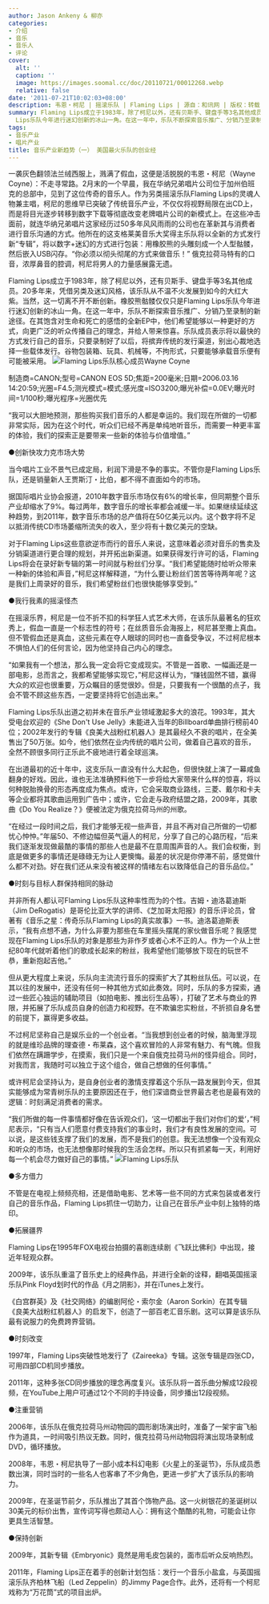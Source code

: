 ```yaml
---
author: Jason Ankeny & 柳亦
categories:
- 介绍
- 音乐
- 音乐人
- 评论
cover:
  alt: ''
  caption: ''
  image: https://images.soomal.cc/doc/20110721/00012268.webp
  relative: false
date: '2011-07-21T10:02:03+08:00'
description: 韦恩・柯尼 | 摇滚乐队 | Flaming Lips | 源自：和讯网 | 版权：转载 |  平均/总评分：09.67/29
summary: Flaming Lips成立于1983年，除了柯尼以外，还有贝斯手、键盘手等3名其他成员。20多年来，凭借另类及迷幻风格，该乐队从不温不火发展到如今的大红大紫。当然，这一切离不开不断创新。橡胶熊骷髅仅仅只是Flaming
  Lips乐队今年进行迷幻创新的冰山一角。在这一年中，乐队不断探索音乐推广、分销乃至录制的新途径。
tags:
- 音乐产业
- 唱片产业
title: 音乐产业新趋势（一） 美国最火乐队的创业经
---
```


一袭灰色翻领法兰绒西服上，溅满了假血，这便是活脱脱的韦恩・柯尼（Wayne Coyne）：不走寻常路。2月末的一个早晨，我在华纳兄弟唱片公司位于加州伯班克的总部中，见到了这位传奇的音乐人。作为另类摇滚乐队Flaming Lips的灵魂人物兼主唱，柯尼的思维早已突破了传统音乐产业，不仅仅将视野局限在出CD上，而是将目光逐步转移到数字下载等彻底改变老牌唱片公司的新模式上。在这些冲击面前，就连华纳兄弟唱片这家经历过50多年风风雨雨的公司也在革新其与消费者进行音乐沟通的方式。他所在的这支格莱美音乐大奖得主乐队将以全新的方式发行新“专辑”，将以数字+迷幻的方式进行包装：用橡胶熊的头雕刻成一个人型骷髅，然后嵌入USB闪存。“你必须以彻头彻尾的方式来做音乐！” 俄克拉荷马特有的口音，浓厚鼻音的腔调，柯尼将男人的力量感展露无遗。

Flaming Lips成立于1983年，除了柯尼以外，还有贝斯手、键盘手等3名其他成员。20多年来，凭借另类及迷幻风格，该乐队从不温不火发展到如今的大红大紫。当然，这一切离不开不断创新。橡胶熊骷髅仅仅只是Flaming Lips乐队今年进行迷幻创新的冰山一角。在这一年中，乐队不断探索音乐推广、分销乃至录制的新途径。在其饱含对生命和死亡的感悟的全新EP中，他们希望能够以一种更好的方式，向更广泛的听众传播自己的理念，并给人带来惊喜。乐队成员表示将以最快的方式发行自己的音乐，只要录制好了以后，将摈弃传统的发行渠道，别出心裁地选择一些载体发行。谷物包装箱、玩具、机械等，不拘形式，只要能够承载音乐便有可能被采用。
![Flaming Lips乐队核心成员Wayne Coyne](https://images.soomal.cc/doc/20110721/00012269.webp)

制造商=CANON;型号=CANON EOS 5D;焦距=200毫米;日期=2006.03.16 14:20:59;光圈=F4.5;测光模式=模式;感光度=ISO3200;曝光补偿=0.0EV;曝光时间=1/100秒;曝光程序=光圈优先



“我可以大胆地预测，那些购买我们音乐的人都是幸运的。我们现在所做的一切都非常实际，因为在这个时代，听众们已经不再是单纯地听音乐，而需要一种更丰富的体验，我们的探索正是要带来一些新的体验与价值增值。”

●创新快攻力克市场大势

当今唱片工业不景气已成定局，利润下滑是不争的事实。不管你是Flaming Lips乐队，还是销量新人王贾斯汀・比伯，都不得不直面如今的市场。

据国际唱片业协会报道，2010年数字音乐市场仅有6%的增长率，但同期整个音乐产业却缩水了9%。每过两年，数字音乐的增长率都会减缓一半。如果继续延续这种趋势，到2011年，数字音乐市场的总产值将在50亿美元以内。这个数字将不足以抵消传统CD市场萎缩所流失的收入，至少将有十数亿美元的空缺。

对于Flaming Lips这些意欲逆市而行的音乐人来说，这意味着必须对音乐的售卖及分销渠道进行更合理的规划，并开拓出新渠道。如果获得发行许可的话，Flaming Lips将会在录好新专辑的第一时间就与粉丝们分享。“我们希望能随时给听众带来一种新的体验和声音，”柯尼这样解释道，“为什么要让粉丝们苦苦等待两年呢？这是我们上周录好的音乐，我们希望粉丝们也很快能够享受到。”

●我行我素的摇滚怪杰

在摇滚乐界，柯尼是一位不折不扣的科学狂人式艺术大师，在该乐队最著名的狂欢秀上，假血一直是一个标志性的符号；在丝质音乐会海报上，柯尼甚至撒上真血。但不管假血还是真血，这些元素在夺人眼球的同时也一直备受争议，不过柯尼根本不惧怕人们的任何言论，因为他坚持自己内心的理念。

“如果我有一个想法，那么我一定会将它变成现实。不管是一首歌、一幅画还是一部电影，总而言之，我都希望能够实现它，”柯尼这样认为，“赚钱固然不错，赢得大众的欢迎也很重要，万众瞩目的感觉很妙。但是，只要我有一个很酷的点子，我会不管不顾这些东西，一定要坚持将它创造出来。”

Flaming Lips乐队出道之初并未在音乐产业领域激起多大的浪花。1993年，其大受电台欢迎的《She Don't Use Jelly》未能进入当年的Billboard单曲排行榜前40位；2002年发行的专辑《良美大战粉红机器人》是其最经久不衰的唱片，在全美售出了50万张。如今，他们依然在业内传统的唱片公司，做着自己喜欢的音乐，全然不顾很多同行正乐此不疲地进行着全球巡演。

在出道最初的近十年中，这支乐队一直没有什么大起色，但很快就上演了一幕咸鱼翻身的好戏。因此，谁也无法准确预料他下一步将给大家带来什么样的惊喜，将以何种脱胎换骨的形态再度成为焦点。或许，它会采取商业路线，三菱、戴尔和卡夫等企业都将其歌曲运用到广告中；或许，它会走与政府结盟之路，2009年，其歌曲《Do You Realize？》便被法定为俄克拉荷马州的州歌。

“在经过一段时间之后，我们才能够无视一些声音，并且不再对自己所做的一切都忧心忡忡。”年届50、不修边幅但英气逼人的柯尼，分享了自己的心路历程，“后来我们逐渐发现做最酷的事情的那些人也是最不在意周围声音的人。我们会权衡，到底是做更多的事情还是碌碌无为让人更懊悔。最差的状况是你停滞不前，感觉做什么都不对劲。好在我们还从来没有被这样的情绪左右以致降低自己的音乐品位。”

●时刻与目标人群保持相同的脉动

并非所有人都认可Flaming Lips乐队这种率性而为的个性。吉姆・迪洛葛迪斯（Jim DeRogatis）是哥伦比亚大学的讲师、《芝加哥太阳报》的音乐评论员，曾著有《音乐之星：传奇乐队Flaming Lips的真实故事》一书。迪洛葛迪斯表示，“我有点想不通，为什么非要为那些在车里摇头摆尾的家伙做音乐呢？我感觉现在Flaming Lips乐队的对象是那些为非作歹或者心术不正的人。作为一个从上世纪80年代就听着他们的歌成长起来的粉丝，我希望他们能够放下现在的玩世不恭，重新抱起吉他。”

但从更大程度上来说，乐队向主流流行音乐的探索扩大了其粉丝队伍。可以说，在其以往的发展中，还没有任何一种其他方式如此奏效。同时，乐队的多方探索，通过一些匠心独运的辅助项目（如拍电影、推出衍生品等），打破了艺术与商业的界限，并拓展了乐队成员自身的创造力和视野。在不欺骗忠实粉丝，不折损自身名誉的前提下，赢得更多收益。

不过柯尼坚称自己是娱乐业的一个创业者。“当我想到创业者的时候，脑海里浮现的就是维珍品牌的理查德・布莱森，这个喜欢冒险的人非常有魅力、有气魄。但我们依然在蹒跚学步，在摸索，我们只是一个来自俄克拉荷马州的怪异组合。同时，对我而言，我随时可以独立于这个组合，做自己想做的任何事情。”

或许柯尼会坚持认为，是自身创业者的激情支撑着这个乐队一路发展到今天，但其实能够成为常青树乐队的主要原因还在于，他们深谙商业世界最古老也是最有效的逻辑：时刻满足消费者的需求。

“我们所做的每一件事情都好像在告诉观众们，‘这一切都出于我们对你们的爱’，”柯尼表示，“只有当人们愿意付费支持我们的事业时，我们才有良性发展的空间。可以说，是这些钱支撑了我们的发展，而不是我们的创意。我无法想像一个没有观众和听众的市场，也无法想像那时候我的生活会怎样。所以只有抓紧每一天，利用好每一个机会尽力做好自己的事情。”
![Flaming Lips乐队](https://images.soomal.cc/doc/20110721/00012268.webp)





●多方借力

不管是在电视上频频亮相，还是借助电影、艺术等一些不同的方式来包装或者发行自己的音乐作品，Flaming Lips抓住一切助力，让自己在音乐产业中刻上独特的烙印。

●拓展疆界

Flaming Lips在1995年FOX电视台拍摄的喜剧连续剧《飞跃比佛利》中出现，接近年轻观众群。

2009年，该乐队重温了音乐史上的经典作品，并进行全新的诠释，翻唱英国摇滚乐队Pink Floyd划时代的作品《月之阴影》，并在iTunes上发行。

《白宫群英》及《社交网络》的编剧阿伦・索尔金（Aaron Sorkin）在其专辑《良美大战粉红机器人》的启发下，创造了一部百老汇音乐剧。这可以算是该乐队最有说服力的免费跨界营销。

●时刻改变

1997年，Flaming Lips突破性地发行了《Zaireeka》专辑。这张专辑是四张CD，可用四部CD机同步播放。

2011年，这种多张CD同步播放的理念再度复兴。该乐队将一首乐曲分解成12段视频，在YouTube上用户可通过12个不同的手持设备，同步播出12段视频。

●注重营销

2006年，该乐队在俄克拉荷马州动物园的圆形剧场演出时，准备了一架宇宙飞船作为道具，一时间吸引热议无数。同时，俄克拉荷马州动物园将演出现场录制成DVD，循环播放。

2008年，韦恩・柯尼执导了一部小成本科幻电影《火星上的圣诞节》，乐队成员悉数出演，同时当时的一些名人也客串了不少角色，更进一步扩大了该乐队的影响力。

2009年，在圣诞节前夕，乐队推出了其首个饰物产品。这一火树银花的圣诞树以30美元的标价出售，宣传词写得也颇动人心：拥有这个酷酷的礼物，可能会让你更具生活智慧。

●保持创新

2009年，其新专辑《Embryonic》竟然是用毛皮包装的，面市后听众反响热烈。

2011年，Flaming Lips正在着手的创新计划包括：发行一个音乐小盐盒，与英国摇滚乐队齐柏林飞船（Led Zeppelin）的Jimmy Page合作。此外，还将有一个柯尼戏称为“万花筒”式的项目出炉。